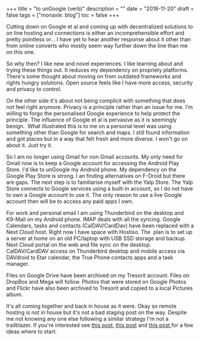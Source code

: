 +++
title = "to unGoogle (verb)"
description = ""
date = "2018-11-20"
draft = false
tags = ["monaxle: blog"]
toc = false
+++

Cutting down on Google et al and coming up with decentralized solutions to on line hosting and connections is either an incomprehensible effort and pretty pointless or... I have yet to hear another response about it other than from online converts who mostly seem way further down the line than me on this one. 

So why then? I like new and novel experiences. I like learning about and trying these things out. It reduces my dependency on propriety platforms. There's some thought about moving on from outdated frameworks and rights hungry solutions. Open source feels like I have more access, security and privacy to control.

On the other side it's about not being complicit with something that does not feel right anymore. Privacy is a principle rather than an issue for me. I'm willing to forgo the personalised Google experience to help protect the principle. The influence of Google et al is pervasive as it is seemingly benign.  What illustrated this is to me on a personal level was using something other than Google for search and maps. I still found information and got places but in a way that felt fresh and more diverse. I won't go on about it. Just try it.

So I am no longer using Gmail for non Gmail accounts. My only need for Gmail now is to keep a Google account for accessing the Android Play Store. I'd like to unGoogle my Android phone. My dependency on the Google Play Store is strong. I an finding alternatives on F-Droid but there are gaps. The next step is to familiarise myself with the Yalp Store. The Yalp Store connects to Google services using a built-in account, so I do not have to own a Google account to use it. The only reason to use a live Google account then will be to access any paid apps I own.

For work and personal email I am using Thunderbird on the desktop and K9-Mail on my Android phone. IMAP deals with all the syncing. Google Calendars, tasks and contacts (CalDAV/CardDav) have been replaced with a Next Cloud host. Right now I have space with Hostiso. The  plan is to set up a server at home on an old PC/laptop with USB SSD storage and backup.  Next Cloud portal on the web and file sync on the desktop. CalDAV/CardDAV access on Thunderbird desktop and mobile access via DAVdroid to Etar calendar, the True Phone contacts apps and a task manager.

Files on Google Drive have been archived on my Tresorit account. Files on DropBox and Mega will follow. Photos that were stored on Google Photos and Flickr have also been archived to Tresorit and copied to a local Pictures album.  

It's all coming together and back in house as it were. Okay so remote hosting is not in house but it's not a bad staging post on the way. Despite me not knowing any one else following a similar strategy I'm not a trailblazer. If you're interested see [this post](https://degooglisons-internet.org/en/), [this post](https://cyberinsider.com/google-alternatives/) and [this post ](https://disroot.org/en/about)for a few ideas where to start.